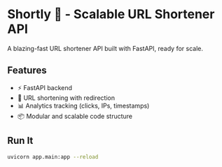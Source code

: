 # Shortly 🔗 - Scalable URL Shortener API

A blazing-fast URL shortener API built with FastAPI, ready for scale.

## Features
- ⚡ FastAPI backend
- 🔁 URL shortening with redirection
- 📊 Analytics tracking (clicks, IPs, timestamps)
- 📦 Modular and scalable code structure

## Run It
```bash
uvicorn app.main:app --reload